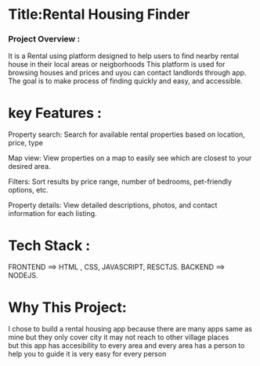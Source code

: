 # Title:Rental Housing Finder   


### Project Overview :

It is a Rental using platform designed to help users to find  nearby rental house in their local areas or neigborhoods
This platform is used for browsing houses and prices and uyou can contact landlords through app. The goal is to make process of finding quickly and  easy, and accessible.



# key Features   :


Property search: Search for available rental properties based on location, price, type

Map view: View properties on a map to easily see which are closest to your desired area.

Filters: Sort results by price range, number of bedrooms, pet-friendly options, etc.

Property details: View detailed descriptions, photos, and contact information for each listing.




# Tech Stack   :

 FRONTEND ==> HTML , CSS, JAVASCRIPT, RESCTJS. BACKEND ==> NODEJS.




# Why This Project:

I chose to build a rental housing app because there are many apps  same as mine but they only cover city it may not reach to other village places  
but this app has accesibility to every area and every area has a person to help you to guide it is very easy for every person